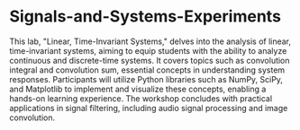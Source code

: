 # Signals-and-Systems-Experiments

This lab, "Linear, Time-Invariant Systems," delves into the analysis of linear, time-invariant systems, aiming to equip students with the ability to analyze continuous and discrete-time systems. It covers topics such as convolution integral and convolution sum, essential concepts in understanding system responses. Participants will utilize Python libraries such as NumPy, SciPy, and Matplotlib to implement and visualize these concepts, enabling a hands-on learning experience. The workshop concludes with practical applications in signal filtering, including audio signal processing and image convolution.


